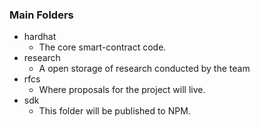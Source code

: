 ### Main Folders

- hardhat
    - The core smart-contract code.
- research
    - A open storage of research conducted by the team
- rfcs
    - Where proposals for the project will live.
- sdk
    - This folder will be published to NPM.

